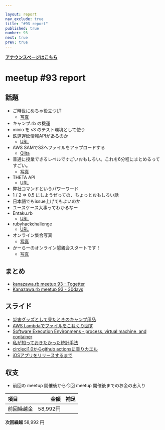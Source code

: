 ```yaml
---

layout: report
nav_exclude: true
title: "#93 report"
published: true
number: 93
next: true
prev: true
---
```


<div style="text-align: left;"><a href="/93/"><strong>アナウンスページはこちら</strong></a></div>

# meetup #93 report

## 話題

* ご時世にめちゃ役立つLT
  + [写真](https://twitter.com/kiyohara/status/1261516605428621313)
* キャンプ.rb の機運
* minio を s3 のテスト環境として使う
* 鉄道遅延情報APIがあるのか
  + [URL](https://rti-giken.jp/fhc/api/train_tetsudo/)
* AWS SAMでS3へファイルをアップロードする
  + [Qiita](https://qiita.com/27ma4_ryusei/items/1c9a6e49cbe3b348b66a)
* 普通に授業できるレベルですごいおもしろい。これを6分程にまとめるってすごい。
  + [写真](https://twitter.com/kiyohara/status/1261526262813585409)
* THETA API
  + [URL](https://api.ricoh/docs/theta-web-api-v2.1/)
* 弊社コマンドというパワーワード
* 1 / 2 => 0.5 にしようぜっての、ちょっとおもしろい話
* 日本語でもissue上げてもよいのか
* ユースケース大事ってわかるなー
* Entaku.rb
  + [URL](https://entakurb.doorkeeper.jp/)
* rubyhackchallenge
  + [URL](https://github.com/ko1/rubyhackchallenge/tree/master/JA)
* オンライン集合写真
  + [写真](https://twitter.com/kiyohara/status/1261567885622644736)
* かーらーのオンライン懇親会スタートです！
  + [写真](https://twitter.com/kiyohara/status/1261568605793091586)

## まとめ

* [kanazawa.rb meetup 93 - Togetter](https://togetter.com/li/1514706)
* [Kanazawa.rb meetup 93 - 30days](https://30d.jp/kzrb/83)

## スライド

* [災害グッズとして見たときのキャンプ用品](https://speakerdeck.com/izawa/zai-hai-gutuzutositejian-tatokifalsekiyanpuyong-pin)
* [AWS Lambdaでファイルをこねくり回す](https://speakerdeck.com/ryuseinomi/aws-lambdadehuairuwokonekurihui-su)
* [Software Execution Environmens - process, virtual machine, and container](https://speakerdeck.com/sat/software-execution-environmens-process-virtual-machine-and-container)
* [私が知っておきたかった統計手法](https://speakerdeck.com/takayukiatkwsk/statistical-methods-i-wanted-to-know)
* [circleci1.0からgithub actionsに乗りカエル](https://speakerdeck.com/cottondesu/crossing-over-from-circle-ci1-to-github-actions)
* [iOSアプリをリリースするまで](https://speakerdeck.com/ryuseinomi/iosapuriworirisusurumade)

## 収支

* 前回の meetup 開催後から今回 meetup 開催後までのお金の出入り

|項目                           |金額         |補足                                               |
|:------------------------------|------------:|:--------------------------------------------------|
| 前回繰越金                    |    58,992円 |                                                   |

**次回繰越**  58,992 円